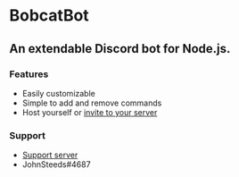 # BobcatBot
## An extendable Discord bot for Node.js.

### Features
- Easily customizable
- Simple to add and remove commands
- Host yourself or [invite to your server](https://discordapp.com/api/oauth2/authorize?client_id=654067311430336521&permissions=8&scope=bot)

### Support
- [Support server](https://discord.gg/33XaQHx)
- JohnSteeds#4687
